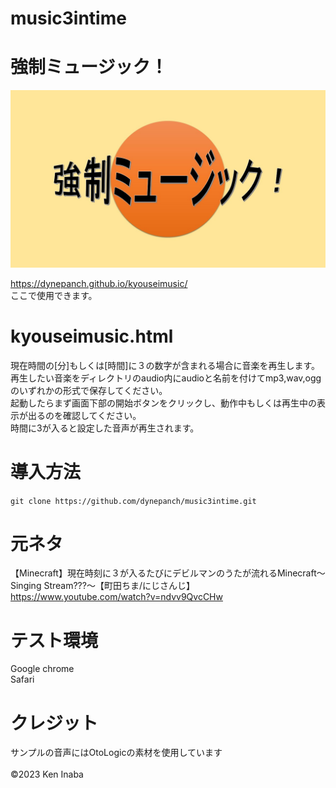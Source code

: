 # music3intime
# 強制ミュージック！
<img src=https://github.com/dynepanch/music3intime/blob/main/image/images.JPG alt="強制ミュージック" title="イメージロゴ">

https://dynepanch.github.io/kyouseimusic/
<br>
ここで使用できます。
# kyouseimusic.html

現在時間の[分]もしくは[時間]に３の数字が含まれる場合に音楽を再生します。
<br>
再生したい音楽をディレクトリのaudio内にaudioと名前を付けてmp3,wav,oggのいずれかの形式で保存してください。
<br>
起動したらまず画面下部の開始ボタンをクリックし、動作中もしくは再生中の表示が出るのを確認してください。
<br>
時間に3が入ると設定した音声が再生されます。

# 導入方法
`git clone https://github.com/dynepanch/music3intime.git`


# 元ネタ
【Minecraft】現在時刻に３が入るたびにデビルマンのうたが流れるMinecraft～Singing Stream???～【町田ちま/にじさんじ】
<br>
https://www.youtube.com/watch?v=ndvv9QvcCHw
<br>


# テスト環境
Google chrome
<br>
Safari
# クレジット
サンプルの音声にはOtoLogicの素材を使用しています
<br>
<br>
©2023 Ken Inaba
